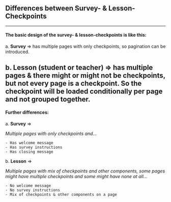 ## Differences between Survey- & Lesson-Checkpoints

---
#### The basic design of the survey- & lesson-checkpoints is like this:

a. **Survey** => has multiple pages with only checkpoints, so pagination can be introduced.

b. **Lesson** (student or teacher) => has multiple pages & there might or might not be checkpoints, but not every page is a checkpoint. So the checkpoint will be loaded conditionally per page and
not grouped together.
---

#### Further differences:

a. **Survey** =>

*Multiple pages with only checkpoints and...*

    - Has welcome message 
    - Has survey instructions
    - Has closing message

b. **Lesson** =>

*Multiple pages with mix of checkpoints and other components, some pages might have
multiple checkpoints and some might have none at all...*

    - No welcome message 
    - No survey instructions
    - Mix of checkpoints & other components on a page
